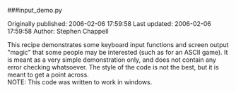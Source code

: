 ###input_demo.py

Originally published: 2006-02-06 17:59:58
Last updated: 2006-02-06 17:59:58
Author: Stephen Chappell

This recipe demonstrates some keyboard input functions and screen output "magic" that some people may be interested (such as for an ASCII game). It is meant as a very simple demonstration only, and does not contain any error checking whatsoever. The style of the code is not the best, but it is meant to get a point across.<br>NOTE: This code was written to work in windows.
